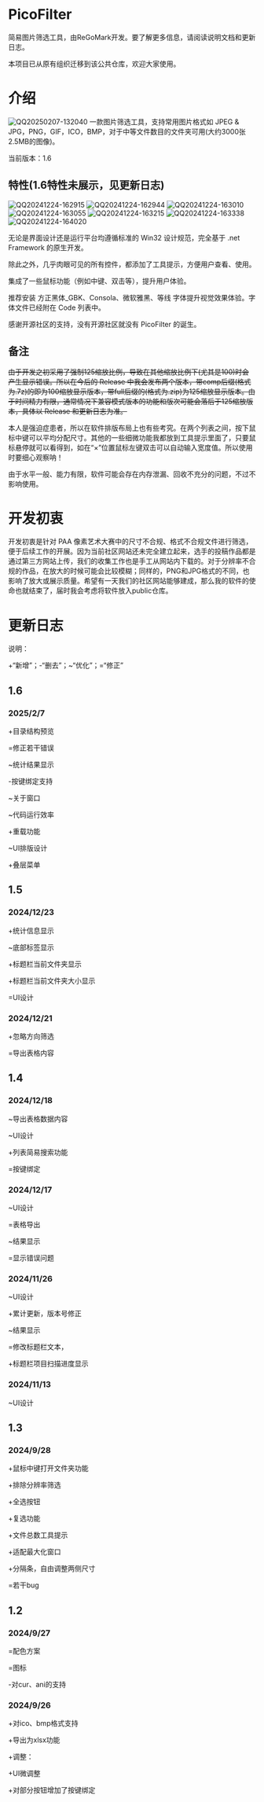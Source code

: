 # PicoFilter
简易图片筛选工具，由ReGoMark开发。要了解更多信息，请阅读说明文档和更新日志。

本项目已从原有组织迁移到该公共仓库，欢迎大家使用。

# 介绍
![QQ20250207-132040](https://github.com/user-attachments/assets/23cd403a-5f84-451b-bc5c-34a73283ede7)
 一款图片筛选工具，支持常用图片格式如 JPEG & JPG，PNG，GIF，ICO，BMP，对于中等文件数目的文件夹可用(大约3000张2.5MB的图像)。
 
 当前版本：1.6
 ## 特性(1.6特性未展示，见更新日志)
![QQ20241224-162915](https://github.com/user-attachments/assets/8520cb3d-5ddc-4179-9ae2-a445a2dcc311)
![QQ20241224-162944](https://github.com/user-attachments/assets/cbbfe498-ced8-48e8-a21b-b91a3915504d)
![QQ20241224-163010](https://github.com/user-attachments/assets/d366e397-2426-42f3-9d34-bf639fe7771a)
![QQ20241224-163055](https://github.com/user-attachments/assets/1a386175-ea09-49ae-8ae6-1ad620ec35ca)
![QQ20241224-163215](https://github.com/user-attachments/assets/4a76b72a-e837-4c84-bc36-6739c3200c48)
![QQ20241224-163338](https://github.com/user-attachments/assets/7b607b31-a668-4996-aad0-64ca21bc0898)
![QQ20241224-164020](https://github.com/user-attachments/assets/e8d2e040-04c7-4289-8d05-bcbd4e720468)

无论是界面设计还是运行平台均遵循标准的 Win32 设计规范，完全基于 .net Framework 的原生开发。

除此之外，几乎肉眼可见的所有控件，都添加了工具提示，方便用户查看、使用。

集成了一些鼠标功能（例如中键、双击等），提升用户体验。

推荐安装 方正黑体_GBK、Consola、微软雅黑、等线 字体提升视觉效果体验。字体文件已经附在 Code 列表中。

感谢开源社区的支持，没有开源社区就没有 PicoFilter 的诞生。

## 备注
 ~~由于开发之初采用了强制125缩放比例，导致在其他缩放比例下(尤其是100)时会产生显示错误。所以在今后的 Release 中我会发布两个版本，带comp后缀(格式为.7z)的即为100缩放显示版本，带full后缀的(格式为.zip)为125缩放显示版本。由于时间精力有限，通常情况下兼容模式版本的功能和版次可能会落后于125缩放版本，具体以 Release 和更新日志为准。~~
 
本人是强迫症患者，所以在软件排版布局上也有些考究。在两个列表之间，按下鼠标中键可以平均分配尺寸。其他的一些细微功能我都放到工具提示里面了，只要鼠标悬停就可以看得到，如在“×”位置鼠标左键双击可以自动输入宽度值。所以使用时要细心观察呐！

由于水平一般、能力有限，软件可能会存在内存泄漏、回收不充分的问题，不过不影响使用。
 
# 开发初衷
 开发初衷是针对 PAA 像素艺术大赛中的尺寸不合规、格式不合规文件进行筛选，便于后续工作的开展。因为当前社区网站还未完全建立起来，选手的投稿作品都是通过第三方网站上传，我们的收集工作也是手工从网站内下载的。对于分辨率不合规的作品，在放大的时候可能会比较模糊；同样的，PNG和JPG格式的不同，也影响了放大或展示质量。希望有一天我们的社区网站能够建成，那么我的软件的使命也就结束了，届时我会考虑将软件放入public仓库。
# 更新日志
说明： 

+“新增”；-“删去”；~“优化”；=“修正”
## 1.6
### 2025/2/7
+目录结构预览

=修正若干错误

~统计结果显示

-按键绑定支持

~关于窗口

~代码运行效率

+重载功能

~UI排版设计

+叠层菜单

## 1.5 
### 2024/12/23
+统计信息显示

~底部标签显示

+标题栏当前文件夹显示

+标题栏当前文件夹大小显示

=UI设计

### 2024/12/21
+忽略方向筛选

=导出表格内容

## 1.4
### 2024/12/18
~导出表格数据内容

~UI设计

+列表简易搜索功能

=按键绑定

### 2024/12/17
~UI设计

=表格导出

~结果显示

=显示错误问题

### 2024/11/26
~UI设计

+累计更新，版本号修正

~结果显示

=修改标题栏文本，

+标题栏项目扫描进度显示

### 2024/11/13
~UI设计

## 1.3
### 2024/9/28
+鼠标中键打开文件夹功能

+排除分辨率筛选

+全选按钮

+复选功能

+文件总数工具提示

+适配最大化窗口

+分隔条，自由调整两侧尺寸

=若干bug

## 1.2
### 2024/9/27
=配色方案

=图标

-对cur、ani的支持

### 2024/9/26
+对ico、bmp格式支持

+导出为xlsx功能

+调整：

+UI微调整

+对部分按钮增加了按键绑定
